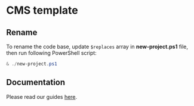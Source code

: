 # CMS template

## Rename

To rename the code base, update `$replaces` array in **new-project.ps1** file, then run following PowerShell script:

```powershell
& ./new-project.ps1
```

## Documentation

Please read our guides [here](https://tuyen.blog/optimizely-cms/frontend/get-started/).
